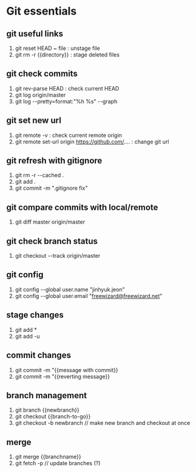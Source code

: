 # Git essentials

## git useful links
1. git reset HEAD ~ file : unstage file
2. git rm -r {{directory}} : stage deleted files

## git check commits
1. git rev-parse HEAD : check current HEAD
2. git log origin/master
3. git log --pretty=format:"%h %s" --graph

## git set new url

1. git remote -v : check current remote origin
2. git remote set-url origin https://github.com/.... : change git url

## git refresh with gitignore

1. git rm -r --cached .
2. git add .
3. git commit -m ".gitignore fix"

## git compare commits with local/remote

1. git diff master origin/master

## git check branch status

1. git checkout --track origin/master

## git config

1. git config --global user.name "jinhyuk.jeon"
2. git config --global user.email "freewizard@freewizard.net"

## stage changes

1. git add *
2. git add -u

## commit changes

1. git commit -m "{{message with commit}}
2. git commit -m "{{reverting message}}

## branch management
1. git branch {{newbranch}}
2. git checkout {{branch-to-go}}
3. git checkout -b newbranch // make new branch and checkout at once

## merge
1. git merge {{branchname}}
2. git fetch -p // update branches (?)



